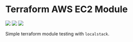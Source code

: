 # Terraform AWS EC2 Module

![](https://img.shields.io/badge/terraform-v1.0.9-blueviolet?logo=terraform)
![](https://img.shields.io/badge/aws-3.63.0-yellow?logo=amazonaws)
![](https://img.shields.io/badge/localstack-latest-white?logo=github)

Simple terraform module testing with `localstack`.
